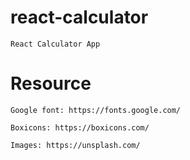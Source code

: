 # react-calculator

    React Calculator App

# Resource

    Google font: https://fonts.google.com/

    Boxicons: https://boxicons.com/

    Images: https://unsplash.com/
